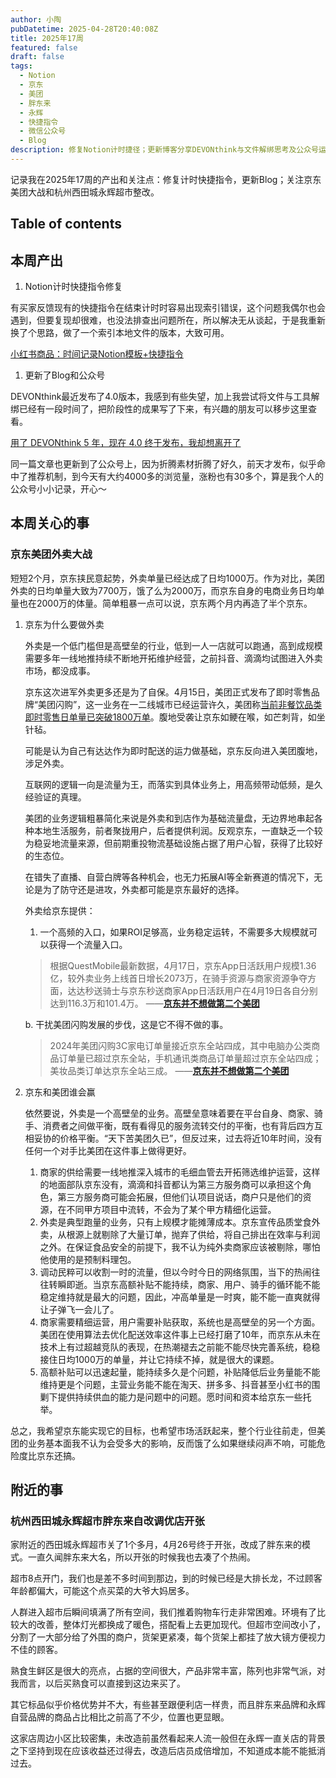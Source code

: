 ```yaml
---
author: 小陶
pubDatetime: 2025-04-28T20:40:08Z
title: 2025年17周
featured: false
draft: false
tags:
  - Notion
  - 京东
  - 美团
  - 胖东来
  - 永辉
  - 快捷指令
  - 微信公众号
  - Blog
description: 修复Notion计时捷径；更新博客分享DEVONthink与文件解绑思考及公众号运营心得。分析京东与美团外卖竞争的攻防与挑战，预测市场格局。探访改造后采用胖东来模式、人潮拥挤的永辉超市，观察其变化。
---
```


记录我在2025年17周的产出和关注点：修复计时快捷指令，更新Blog；关注京东美团大战和杭州西田城永辉超市整改。

## Table of contents



## 本周产出

1. Notion计时快捷指令修复

有买家反馈现有的快捷指令在结束计时时容易出现索引错误，这个问题我偶尔也会遇到，但要复现却很难，也没法排查出问题所在，所以解决无从谈起，于是我重新换了个思路，做了一个索引本地文件的版本，大致可用。

[小红书商品：时间记录Notion模板+快捷指令](https://www.xiaohongshu.com/goods-detail/67f7691e04afe30001c60e46?xsec_token=XBkY8UDmWBKfeIvcL7D4qmtwYuFcjK2tcTxs3q95hCOSA=&xsec_source=app_share&instation_link=xhsdiscover%3A%2F%2Fgoods_detail%2F67f7691e04afe30001c60e46%3Ftrade_ext%3DeyJjaGFubmVsSW5mbyI6bnVsbCwiZHNUb2tlbkluZm8iOm51bGwsInNoYXJlTGluayI6Imh0dHBzOi8vd3d3LnhpYW9ob25nc2h1LmNvbS9nb29kcy1kZXRhaWwvNjdmNzY5MWUwNGFmZTMwMDAxYzYwZTQ2P2FwcHVpZD01YjE5Mjk3YWU4YWMyYjRkNWI0NWU1MWMiLCJsaXZlSW5mbyI6bnVsbCwic2hvcEluZm8iOm51bGwsImdvb2RzTm90ZUluZm8iOm51bGwsImNoYXRJbmZvIjpudWxsLCJzZWFyY2hJbmZvIjpudWxsLCJwcmVmZXIiOm51bGx9%26rn%3Dtrue&xhsshare=CopyLink&appuid=5b19297ae8ac2b4d5b45e51c&apptime=1745863437&share_id=707ec0d8d6ef4e3a9c49b43bbeb160a9)

1. 更新了Blog和公众号

DEVONthink最近发布了4.0版本，我感到有些失望，加上我尝试将文件与工具解绑已经有一段时间了，把阶段性的成果写了下来，有兴趣的朋友可以移步这里查看。

[用了 DEVONthink 5 年，现在 4.0 终于发布，我却想离开了](https://blog.whyya.blog/2025/04/devonthink-5-40.html)

同一篇文章也更新到了公众号上，因为折腾素材折腾了好久，前天才发布，似乎命中了推荐机制，到今天有大约4000多的浏览量，涨粉也有30多个，算是我个人的公众号小小记录，开心～

## 本周关心的事

### 京东美团外卖大战

短短2个月，京东挟民意起势，外卖单量已经达成了日均1000万。作为对比，美团外卖的日均单量大致为7700万，饿了么为2000万，而京东自身的电商业务日均单量也在2000万的体量。简单粗暴一点可以说，京东两个月内再造了半个京东。

1. 京东为什么要做外卖
   
    外卖是一个低门槛但是高壁垒的行业，低到一人一店就可以跑通，高到成规模需要多年一线地推持续不断地开拓维护经营，之前抖音、滴滴均试图进入外卖市场，都没成事。
    
    京东这次进军外卖更多还是为了自保。4月15日，美团正式发布了即时零售品牌“美团闪购”，这一业务在一二线城市已经运营许久，美团称[当前非餐饮品类即时零售日单量已突破1800万单](https://www.meituan.com/news/NN25041508500227X)。腹地受袭让京东如鲠在喉，如芒刺背，如坐针毡。
    
    可能是认为自己有达达作为即时配送的运力做基础，京东反向进入美团腹地，涉足外卖。
    
    互联网的逻辑一向是流量为王，而落实到具体业务上，用高频带动低频，是久经验证的真理。
    
    美团的业务逻辑粗暴简化来说是外卖和到店作为基础流量盘，无边界地串起各种本地生活服务，前者聚拢用户，后者提供利润。反观京东，一直缺乏一个较为稳妥地流量来源，但前期重投物流基础设施占据了用户心智，获得了比较好的生态位。
    
    在错失了直播、自营白牌等各种机会，也无力拓展AI等全新赛道的情况下，无论是为了防守还是进攻，外卖都可能是京东最好的选择。
    
    外卖给京东提供：
    
    1. 一个高频的入口，如果ROI足够高，业务稳定运转，不需要多大规模就可以获得一个流量入口。
    
    > 根据QuestMobile最新数据，4月17日，京东App日活跃用户规模1.36亿，较外卖业务上线首日增长2073万，在骑手资源与商家资源争夺方面，达达秒送骑士与京东秒送商家App日活跃用户在4月19日各自分别达到116.3万和101.4万。
    ——[**京东并不想做第二个美团**](https://www.woshipm.com/share/6210711.html)
    > 
    
    b. 干扰美团闪购发展的步伐，这是它不得不做的事。
    
    > 2024年美团闪购3C家电订单量接近京东全站四成，其中电脑办公类商品订单量已超过京东全站，手机通讯类商品订单量超过京东全站四成；美妆品类订单达京东全站三成。
    ——[**京东并不想做第二个美团**](https://www.woshipm.com/share/6210711.html)
    > 
2. 京东和美团谁会赢
   
    依然要说，外卖是一个高壁垒的业务。高壁垒意味着要在平台自身、商家、骑手、消费者之间做平衡，既有看得见的服务流转交付的平衡，也有背后四方互相妥协的价格平衡。“天下苦美团久已”，但反过来，过去将近10年时间，没有任何一个对手比美团在这件事上做得更好。
    
    1. 商家的供给需要一线地推深入城市的毛细血管去开拓筛选维护运营，这样的地面部队京东没有，滴滴和抖音都认为第三方服务商可以承担这个角色，第三方服务商可能会拓展，但他们认项目说话，商户只是他们的资源，在不同甲方项目中流转，不会为了某个甲方精细化运营。
    2. 外卖是典型跑量的业务，只有上规模才能摊薄成本。京东宣传品质堂食外卖，从根源上就剔除了大量订单，抛弃了供给，将自己排出在效率与利润之外。在保证食品安全的前提下，我不认为纯外卖商家应该被剔除，哪怕他使用的是预制料理包。
    3. 调动民粹可以收割一时的流量，但以今时今日的网络氛围，当下的热闹往往转瞬即逝。当京东高额补贴不能持续，商家、用户、骑手的循环能不能稳定维持就是最大的问题，因此，冲高单量是一时爽，能不能一直爽就得让子弹飞一会儿了。
    4. 商家需要精细运营，用户需要补贴获取，系统也是高壁垒的另一个方面。美团在使用算法去优化配送效率这件事上已经打磨了10年，而京东从未在技术上有过超越竞队的表现，在热潮褪去之前能不能尽快完善系统，稳稳接住日均1000万的单量，并让它持续不掉，就是很大的课题。
    5. 高额补贴可以迅速起量，能持续多久是个问题，补贴降低后业务量能不能维持更是个问题，主营业务能不能在淘天、拼多多、抖音甚至小红书的围剿下提供持续供血的能力是问题中的问题。愿时间和资本给京东一些托举。

总之，我希望京东能实现它的目标，也希望市场活跃起来，整个行业往前走，但美团的业务基本面我不认为会受多大的影响，反而饿了么如果继续闷声不响，可能危险度比京东还搞。

## 附近的事

### 杭州西田城永辉超市胖东来自改调优店开张

家附近的西田城永辉超市关了1个多月，4月26号终于开张，改成了胖东来的模式。一直久闻胖东来大名，所以开张的时候我也去凑了个热闹。

超市8点开门，我们也是差不多时间到那边，到的时候已经是大排长龙，不过顾客年龄都偏大，可能这个点买菜的大爷大妈居多。

人群进入超市后瞬间填满了所有空间，我们推着购物车行走非常困难。环境有了比较大的改善，整体灯光都换成了暖色，搭配看上去更加现代。但超市空间改小了，分割了一大部分给了外围的商户，货架更紧凑，每个货架上都挂了放大镜方便视力不佳的顾客。

熟食生鲜区是很大的亮点，占据的空间很大，产品非常丰富，陈列也非常气派，对我而言，以后买熟食可以直接到这边来买了。

其它标品似乎价格优势并不大，有些甚至跟便利店一样贵，而且胖东来品牌和永辉自营品牌的商品占比相比之前高了不少，位置也更显眼。

这家店周边小区比较密集，未改造前虽然看起来人流一般但在永辉一直关店的背景之下坚持到现在应该收益还过得去，改造后店员成倍增加，不知道成本能不能抵消过去。

